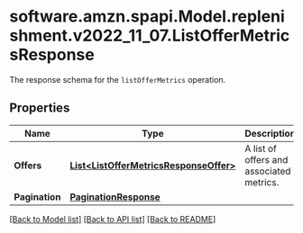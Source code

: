 # software.amzn.spapi.Model.replenishment.v2022_11_07.ListOfferMetricsResponse
The response schema for the `listOfferMetrics` operation.

## Properties

Name | Type | Description | Notes
------------ | ------------- | ------------- | -------------
**Offers** | [**List&lt;ListOfferMetricsResponseOffer&gt;**](ListOfferMetricsResponseOffer.md) | A list of offers and associated metrics. | [optional] 
**Pagination** | [**PaginationResponse**](PaginationResponse.md) |  | [optional] 

[[Back to Model list]](../README.md#documentation-for-models) [[Back to API list]](../README.md#documentation-for-api-endpoints) [[Back to README]](../README.md)


